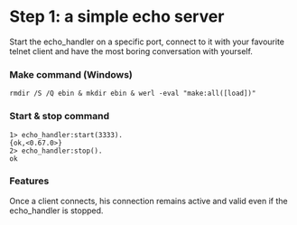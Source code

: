# Step 1: a simple echo server

Start the echo_handler on a specific port, connect to it with your favourite telnet client and have the most boring conversation with yourself.

### Make command (Windows)

```
rmdir /S /Q ebin & mkdir ebin & werl -eval "make:all([load])"
```

### Start & stop command

```
1> echo_handler:start(3333).
{ok,<0.67.0>}
2> echo_handler:stop().
ok
```

### Features

Once a client connects, his connection remains active and valid even if the echo_handler is stopped.